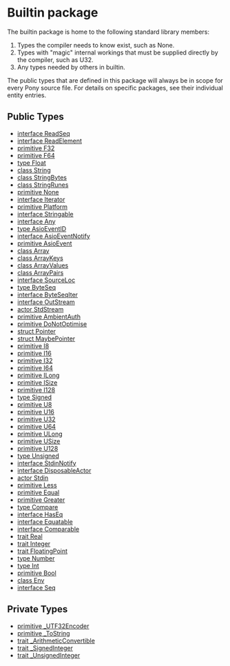 # Builtin package

The builtin package is home to the following standard library members:

1. Types the compiler needs to know exist, such as None.
2. Types with "magic" internal workings that must be supplied directly by the
compiler, such as U32.
3. Any types needed by others in builtin.

The public types that are defined in this package will always be in scope for
every Pony source file. For details on specific packages, see their individual
entity entries.


## Public Types

* [interface ReadSeq](builtin-ReadSeq.md)
* [interface ReadElement](builtin-ReadElement.md)
* [primitive F32](builtin-F32.md)
* [primitive F64](builtin-F64.md)
* [type Float](builtin-Float.md)
* [class String](builtin-String.md)
* [class StringBytes](builtin-StringBytes.md)
* [class StringRunes](builtin-StringRunes.md)
* [primitive None](builtin-None.md)
* [interface Iterator](builtin-Iterator.md)
* [primitive Platform](builtin-Platform.md)
* [interface Stringable](builtin-Stringable.md)
* [interface Any](builtin-Any.md)
* [type AsioEventID](builtin-AsioEventID.md)
* [interface AsioEventNotify](builtin-AsioEventNotify.md)
* [primitive AsioEvent](builtin-AsioEvent.md)
* [class Array](builtin-Array.md)
* [class ArrayKeys](builtin-ArrayKeys.md)
* [class ArrayValues](builtin-ArrayValues.md)
* [class ArrayPairs](builtin-ArrayPairs.md)
* [interface SourceLoc](builtin-SourceLoc.md)
* [type ByteSeq](builtin-ByteSeq.md)
* [interface ByteSeqIter](builtin-ByteSeqIter.md)
* [interface OutStream](builtin-OutStream.md)
* [actor StdStream](builtin-StdStream.md)
* [primitive AmbientAuth](builtin-AmbientAuth.md)
* [primitive DoNotOptimise](builtin-DoNotOptimise.md)
* [struct Pointer](builtin-Pointer.md)
* [struct MaybePointer](builtin-MaybePointer.md)
* [primitive I8](builtin-I8.md)
* [primitive I16](builtin-I16.md)
* [primitive I32](builtin-I32.md)
* [primitive I64](builtin-I64.md)
* [primitive ILong](builtin-ILong.md)
* [primitive ISize](builtin-ISize.md)
* [primitive I128](builtin-I128.md)
* [type Signed](builtin-Signed.md)
* [primitive U8](builtin-U8.md)
* [primitive U16](builtin-U16.md)
* [primitive U32](builtin-U32.md)
* [primitive U64](builtin-U64.md)
* [primitive ULong](builtin-ULong.md)
* [primitive USize](builtin-USize.md)
* [primitive U128](builtin-U128.md)
* [type Unsigned](builtin-Unsigned.md)
* [interface StdinNotify](builtin-StdinNotify.md)
* [interface DisposableActor](builtin-DisposableActor.md)
* [actor Stdin](builtin-Stdin.md)
* [primitive Less](builtin-Less.md)
* [primitive Equal](builtin-Equal.md)
* [primitive Greater](builtin-Greater.md)
* [type Compare](builtin-Compare.md)
* [interface HasEq](builtin-HasEq.md)
* [interface Equatable](builtin-Equatable.md)
* [interface Comparable](builtin-Comparable.md)
* [trait Real](builtin-Real.md)
* [trait Integer](builtin-Integer.md)
* [trait FloatingPoint](builtin-FloatingPoint.md)
* [type Number](builtin-Number.md)
* [type Int](builtin-Int.md)
* [primitive Bool](builtin-Bool.md)
* [class Env](builtin-Env.md)
* [interface Seq](builtin-Seq.md)


## Private Types

* [primitive _UTF32Encoder](builtin-_UTF32Encoder.md)
* [primitive _ToString](builtin-_ToString.md)
* [trait _ArithmeticConvertible](builtin-_ArithmeticConvertible.md)
* [trait _SignedInteger](builtin-_SignedInteger.md)
* [trait _UnsignedInteger](builtin-_UnsignedInteger.md)
